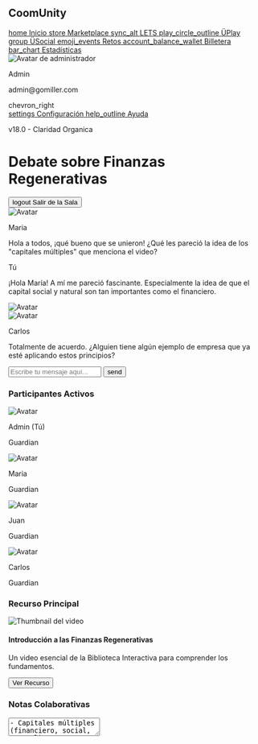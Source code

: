 <!DOCTYPE html>
<html lang="es"><head>
<meta charset="utf-8"/>
<meta content="width=device-width, initial-scale=1.0" name="viewport"/>
<title>ÜPlay - CoomUnity</title>
<script src="https://cdn.tailwindcss.com?plugins=forms,container-queries"></script>
<link href="https://fonts.googleapis.com/css2?family=Montserrat:wght@700&amp;family=Inter:wght@400;500;600;700&amp;display=swap" rel="stylesheet"/>
<link href="https://fonts.googleapis.com/icon?family=Material+Icons" rel="stylesheet"/>
<script src="https://cdn.jsdelivr.net/npm/chart.js"></script>
<style type="text/tailwindcss">
    body {
      font-family: 'Inter', sans-serif;
      background-color: #F8F9FA;
    }
    .font-montserrat {
      font-family: 'Montserrat', sans-serif;
    }
     :root {
      --duo-magenta: #D6075C;
      --one-purple: #5C2483;
      --triketa-green: #3E8638;
      --gold-border: #FBBA00;
    }
  </style>
</head>
<body class="bg-gray-50">
<div class="flex h-screen">
<aside class="w-64 bg-white shadow-md flex flex-col justify-between">
<div>
<div class="p-6">
<h1 class="text-2xl font-bold text-gray-800">CoomUnity</h1>
</div>
<nav class="mt-6">
<a class="flex items-center px-6 py-3 text-gray-600 hover:bg-gray-100" href="#">
<span class="material-icons">home</span>
<span class="ml-4">Inicio</span>
</a>
<a class="flex items-center px-6 py-3 text-gray-600 hover:bg-gray-100" href="#">
<span class="material-icons">store</span>
<span class="ml-4">Marketplace</span>
</a>
<a class="flex items-center px-6 py-3 text-gray-600 hover:bg-gray-100" href="#">
<span class="material-icons">sync_alt</span>
<span class="ml-4">LETS</span>
</a>
<a class="flex items-center px-6 py-3 bg-purple-100 text-[var(--one-purple)] font-semibold" href="#">
<span class="material-icons">play_circle_outline</span>
<span class="ml-4">ÜPlay</span>
</a>
<a class="flex items-center px-6 py-3 text-gray-600 hover:bg-gray-100" href="#">
<span class="material-icons">group</span>
<span class="ml-4">ÜSocial</span>
</a>
<a class="flex items-center px-6 py-3 text-gray-600 hover:bg-gray-100" href="#">
<span class="material-icons">emoji_events</span>
<span class="ml-4">Retos</span>
</a>
<a class="flex items-center px-6 py-3 text-gray-600 hover:bg-gray-100" href="#">
<span class="material-icons">account_balance_wallet</span>
<span class="ml-4">Billetera</span>
</a>
<a class="flex items-center px-6 py-3 text-gray-600 hover:bg-gray-100" href="#">
<span class="material-icons">bar_chart</span>
<span class="ml-4">Estadísticas</span>
</a>
</nav>
</div>
<div class="p-6">
<div class="flex items-center mb-4">
<img alt="Avatar de administrador" class="h-10 w-10 rounded-full" src="https://lh3.googleusercontent.com/aida-public/AB6AXuBaXgAQwiLqsyiPfrvon6jYib-suep9tHSVyFYGaYElULMVtdqVyvnLh3BCQmJmz1mrhKEg7pvD1LPjnD9QYfVVADC9deStkmm1M7nvZXlHvVDl1cAcLcC0sYo-XqVJWJ84VAUb8GAMcfiY31leSLQqkbsZxiaOfFXGyUCZ4Zu99qZQdW-6yk1bAKUQ3gV7My5X2zbARhngTbcL4aPT2X11VpnoTyNoAHsxmDF2iKceg7aGhGuiKwQHLy5tvfm_nzHYrB0lFgHGNxg"/>
<div class="ml-4">
<p class="font-semibold text-gray-800">Admin</p>
<p class="text-sm text-gray-500">admin@gomiller.com</p>
</div>
<span class="material-icons ml-auto text-gray-500">chevron_right</span>
</div>
<a class="flex items-center px-6 py-3 text-gray-600 hover:bg-gray-100" href="#">
<span class="material-icons">settings</span>
<span class="ml-4">Configuración</span>
</a>
<a class="flex items-center px-6 py-3 text-gray-600 hover:bg-gray-100" href="#">
<span class="material-icons">help_outline</span>
<span class="ml-4">Ayuda</span>
</a>
<p class="text-xs text-gray-400 mt-6">v18.0 - Claridad Organica</p>
</div>
</aside>
<main class="flex-1 flex overflow-hidden">
<div class="flex-1 flex flex-col p-6 lg:p-8 overflow-y-auto">
<div class="flex-1 flex flex-col">
<div class="flex justify-between items-center mb-4">
<h1 class="text-2xl lg:text-3xl font-bold text-gray-800 font-montserrat">Debate sobre Finanzas Regenerativas</h1>
<button class="flex items-center gap-2 text-sm text-gray-500 hover:text-gray-800">
<span class="material-icons">logout</span> Salir de la Sala
            </button>
</div>
<div class="flex-1 bg-white rounded-lg shadow-inner p-4 space-y-6 overflow-y-auto">
<div class="space-y-4">
<div class="flex items-start gap-3">
<img alt="Avatar" class="h-8 w-8 rounded-full" src="https://lh3.googleusercontent.com/aida-public/AB6AXuBBc8dctvWwXLeEWgsUpmOleJyxbmFdNu4I-6Kz-UtFjsrTjW6sCPNHcGvxn6sB-QkZ19O0oGgfeSqIl2wAFn_SdP5wpMmI_OuaRfJ-t83PgTpcxDD7lKIvQ9Nijh7LUYe5Fo_Wp1_tWEsc0zVTTaGdIxi9jYJVv9pto5DtyaaIyXrSkxcSn5AfNllWCuuLC0zvq7j8me9-kBJqODeh9xcPniObTSKmK-9S7ErzFCCOJOEl_xp4zl7nmc5k5r5DjTz0emdMkhv-DzY"/>
<div class="bg-gray-100 p-3 rounded-lg max-w-lg">
<p class="text-sm font-semibold text-gray-800">Maria</p>
<p class="text-sm text-gray-700">Hola a todos, ¡qué bueno que se unieron! ¿Qué les pareció la idea de los "capitales múltiples" que menciona el video?</p>
</div>
</div>
<div class="flex items-start gap-3 justify-end">
<div class="bg-purple-100 p-3 rounded-lg max-w-lg">
<p class="text-sm font-semibold text-[var(--one-purple)]">Tú</p>
<p class="text-sm text-gray-700">¡Hola María! A mí me pareció fascinante. Especialmente la idea de que el capital social y natural son tan importantes como el financiero.</p>
</div>
<img alt="Avatar" class="h-8 w-8 rounded-full" src="https://lh3.googleusercontent.com/aida-public/AB6AXuBaXgAQwiLqsyiPfrvon6jYib-suep9tHSVyFYGaYElULMVtdqVyvnLh3BCQmJmz1mrhKEg7pvD1LPjnD9QYfVVADC9deStkmm1M7nvZXlHvVDl1cAcLcC0sYo-XqVJWJ84VAUb8GAMcfiY31leSLQqkbsZxiaOfFXGyUCZ4Zu99qZQdW-6yk1bAKUQ3gV7My5X2zbARhngTbcL4aPT2X11VpnoTyNoAHsxmDF2iKceg7aGhGuiKwQHLy5tvfm_nzHYrB0lFgHGNxg"/>
</div>
<div class="flex items-start gap-3">
<img alt="Avatar" class="h-8 w-8 rounded-full" src="https://lh3.googleusercontent.com/aida-public/AB6AXuDXbBu4vtyaBe-FJuNG2jxYmRo3wVVggEcg96PEVbngk6giswDvy2ExE332SkwqkBdNEMz0AfUo8cHKhPV8RCLBWUAMEQS0TcOVong8ubwKk1SlUFDoPzbTbI4IRh27Ip9uIuMBZBXEoorS_ewR-FSsO1ijjFjTSpjtmO2OGyid79ZmmCb7PyK7wBNjT_sof-NvtWBfU-XX729cE5VtihS3JR9_0bpsq_a7k1wnP07agL3F0LGZsd9n0pjckQYhlVKWa_478S6ycBE"/>
<div class="bg-gray-100 p-3 rounded-lg max-w-lg">
<p class="text-sm font-semibold text-gray-800">Carlos</p>
<p class="text-sm text-gray-700">Totalmente de acuerdo. ¿Alguien tiene algún ejemplo de empresa que ya esté aplicando estos principios?</p>
</div>
</div>
</div>
</div>
<div class="mt-4">
<div class="flex items-center gap-2">
<input class="flex-1 p-3 border border-gray-300 rounded-lg focus:ring-[var(--one-purple)] focus:border-[var(--one-purple)]" placeholder="Escribe tu mensaje aquí..." type="text"/>
<button class="bg-[var(--one-purple)] text-white p-3 rounded-lg hover:bg-purple-700 transition-colors">
<span class="material-icons">send</span>
</button>
</div>
</div>
</div>
</div>
<aside class="w-full max-w-sm bg-white shadow-lg p-6 flex flex-col gap-6 overflow-y-auto">
<div class="bg-gray-50 rounded-xl shadow-md p-5 border border-gray-200">
<h3 class="text-lg font-bold text-gray-800 font-montserrat mb-4">Participantes Activos</h3>
<div class="space-y-4">
<div class="flex items-center gap-3">
<img alt="Avatar" class="h-10 w-10 rounded-full" src="https://lh3.googleusercontent.com/aida-public/AB6AXuBaXgAQwiLqsyiPfrvon6jYib-suep9tHSVyFYGaYElULMVtdqVyvnLh3BCQmJmz1mrhKEg7pvD1LPjnD9QYfVVADC9deStkmm1M7nvZXlHvVDl1cAcLcC0sYo-XqVJWJ84VAUb8GAMcfiY31leSLQqkbsZxiaOfFXGyUCZ4Zu99qZQdW-6yk1bAKUQ3gV7My5X2zbARhngTbcL4aPT2X11VpnoTyNoAHsxmDF2iKceg7aGhGuiKwQHLy5tvfm_nzHYrB0lFgHGNxg"/>
<div>
<p class="font-semibold text-gray-800">Admin (Tú)</p>
<p class="text-sm text-gray-500">Guardian</p>
</div>
</div>
<div class="flex items-center gap-3">
<img alt="Avatar" class="h-10 w-10 rounded-full" src="https://lh3.googleusercontent.com/aida-public/AB6AXuBBc8dctvWwXLeEWgsUpmOleJyxbmFdNu4I-6Kz-UtFjsrTjW6sCPNHcGvxn6sB-QkZ19O0oGgfeSqIl2wAFn_SdP5wpMmI_OuaRfJ-t83PgTpcxDD7lKIvQ9Nijh7LUYe5Fo_Wp1_tWEsc0zVTTaGdIxi9jYJVv9pto5DtyaaIyXrSkxcSn5AfNllWCuuLC0zvq7j8me9-kBJqODeh9xcPniObTSKmK-9S7ErzFCCOJOEl_xp4zl7nmc5k5r5DjTz0emdMkhv-DzY"/>
<div>
<p class="font-semibold text-gray-800">Maria</p>
<p class="text-sm text-gray-500">Guardian</p>
</div>
</div>
<div class="flex items-center gap-3">
<img alt="Avatar" class="h-10 w-10 rounded-full" src="https://lh3.googleusercontent.com/aida-public/AB6AXuDOpqgjl7OI_CewrA5SK7nYdRADNPLaLYfch0p3AooJcsLn0wU2Mj2xLBh5EXWPybIp6GGjS7IZl9nUTxLnDnKUP_XKCEZ13ieYPFlNkxvWKzbgrqimeHSEx5awV12pNSieN8SIesZc5ty8SXkYADzMCSLsNRvTAhzKjt_OG1IK_3xNm9s1tNEBfHhhGUAh5-hATkt0EU4oRgN5PuwSc1r0eEqRVju3D3Jy30ytwSSKL5cY-N004amLfY9DJA5Fkv0lKp8ZvPRtpKM"/>
<div>
<p class="font-semibold text-gray-800">Juan</p>
<p class="text-sm text-gray-500">Guardian</p>
</div>
</div>
<div class="flex items-center gap-3">
<img alt="Avatar" class="h-10 w-10 rounded-full" src="https://lh3.googleusercontent.com/aida-public/AB6AXuDXbBu4vtyaBe-FJuNG2jxYmRo3wVVggEcg96PEVbngk6giswDvy2ExE332SkwqkBdNEMz0AfUo8cHKhPV8RCLBWUAMEQS0TcOVong8ubwKk1SlUFDoPzbTbI4IRh27Ip9uIuMBZBXEoorS_ewR-FSsO1ijjFjTSpjtmO2OGyid79ZmmCb7PyK7wBNjT_sof-NvtWBfU-XX729cE5VtihS3JR9_0bpsq_a7k1wnP07agL3F0LGZsd9n0pjckQYhlVKWa_478S6ycBE"/>
<div>
<p class="font-semibold text-gray-800">Carlos</p>
<p class="text-sm text-gray-500">Guardian</p>
</div>
</div>
</div>
</div>
<div class="bg-gray-50 rounded-xl shadow-md p-5 border border-gray-200">
<h3 class="text-lg font-bold text-gray-800 font-montserrat mb-4">Recurso Principal</h3>
<div class="space-y-3">
<img alt="Thumbnail del video" class="w-full h-32 object-cover rounded-lg" src="https://lh3.googleusercontent.com/aida-public/AB6AXuA2WKyajHUnSEi51uCYewix8MnNxYoEFuEhBm6lYtWY5CkxgtNW0OjBKBzzVa-LAWAl0xctrSTx5cUzW9nFHFD89gbpZlb2MqNDS8m9Mmpn9gfhM9LCMgVDAjiEIqQpcFqX-bccTJmK-pI5fsm_hm61mb5xpJ6iTEzMoQn9Ld3VufZd2AFyNtbGFyQ3hJSAbENvH-mWQLxKN0FJkE0KpfSBQbzssjYHY65Etzh_V7G-r9CpRYwVRPL4kjyPXm2CmiP7QuGXVj9wwow"/>
<h4 class="font-semibold text-gray-800">Introducción a las Finanzas Regenerativas</h4>
<p class="text-sm text-gray-500">Un video esencial de la Biblioteca Interactiva para comprender los fundamentos.</p>
<button class="w-full text-sm font-semibold text-[var(--one-purple)] py-2 px-4 rounded-lg border-2 border-[var(--one-purple)] hover:bg-purple-100 transition-colors">Ver Recurso</button>
</div>
</div>
<div class="bg-gray-50 rounded-xl shadow-md p-5 border border-gray-200 flex-1 flex flex-col">
<h3 class="text-lg font-bold text-gray-800 font-montserrat mb-4">Notas Colaborativas</h3>
<div class="flex-1">
<textarea class="w-full h-full p-2 border border-gray-300 rounded-lg text-sm bg-yellow-50 focus:ring-[var(--gold-border)] focus:border-[var(--gold-border)]" placeholder="Escribe ideas, preguntas o resúmenes aquí. Todos pueden ver y editar en tiempo real...">- Capitales múltiples (financiero, social, natural)
- Ejemplo: Patagonia
- ¿Cómo medir el retorno social?</textarea>
</div>
</div>
</aside>
</main>
</div>

</body></html>